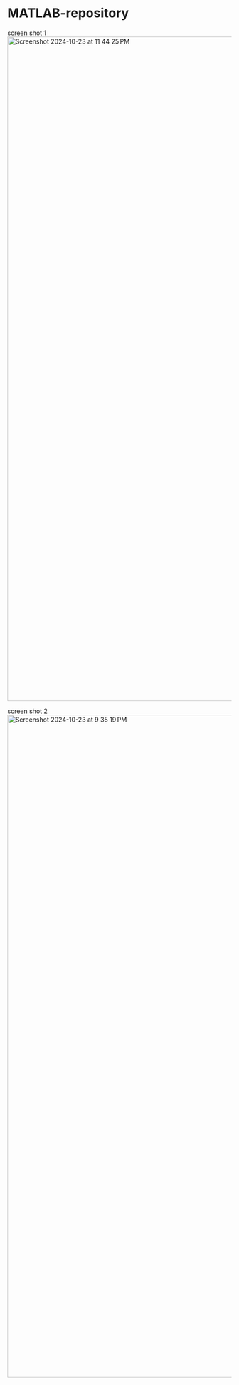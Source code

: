 # MATLAB-repository

screen shot 1 
<img width="1489" alt="Screenshot 2024-10-23 at 11 44 25 PM" src="https://github.com/user-attachments/assets/d7b71e91-4b41-4487-ab25-38a0dae09446">

screen shot 2 
<img width="1485" alt="Screenshot 2024-10-23 at 9 35 19 PM" src="https://github.com/user-attachments/assets/4b1bc490-9a63-4f3c-9bf8-489c4d24e08f">
